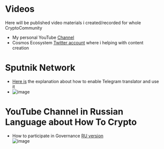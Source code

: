 # Videos
Here will be published video materials i created/recorded for whole CryptoCommunity
- My personal YouTube [Channel](https://www.youtube.com/cryptoslovo) </br>
- Cosmos Ecosystem [Twitter account](https://twitter.com/CosmosEcosystem) where i helping with content creation</br>
# Sputnik Network
- [Here is](https://www.youtube.com/watch?v=SRIYSCJwqFs) the explanation about how to enable Telegram translator and use it </br>
- ![image](https://user-images.githubusercontent.com/92199696/153177552-0f10cfc6-6da2-4df2-867d-7d3230455d0b.png)
# YouTube Channel in Russian Language about How To Crypto </br>
- How to participate in Governance [RU version](https://youtu.be/zL1D58I6gBQ)</br>
![image](https://user-images.githubusercontent.com/92199696/153260086-460d96d3-807c-49fb-afcb-e23e8eed9329.png)


